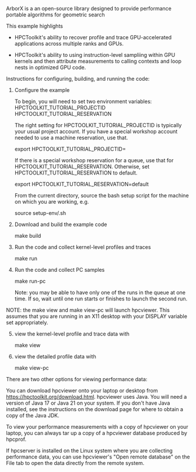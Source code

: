ArborX is a an open-source library designed to provide performance portable algorithms for geometric search

This example highlights

- HPCToolkit's ability to recover profile and trace
  GPU-accelerated applications across multiple ranks and GPUs.

- HPCToolkit's ability to using instruction-level sampliing
  within GPU kernels and then attribute measurements to
  calling contexts and loop nests in optimized GPU code.


Instructions for configuring, building, and running the code:


1. Configure the example

   To begin, you will need to set two environment variables:
       HPCTOOLKIT_TUTORIAL_PROJECTID
       HPCTOOLKIT_TUTORIAL_RESERVATION

   The right setting for HPCTOOLKIT_TUTORIAL_PROJECTID is typically your usual
   project account. If you have a special workshop account needed to use a
   machine reservation, use that.

   export HPCTOOLKIT_TUTORIAL_PROJECTID=<your default project id>

   If there is a special workshop reservation for a queue, use that for
   HPCTOOLKIT_TUTORIAL_RESERVATION. Otherwise, set HPCTOOLKIT_TUTORIAL_RESERVATION
   to default.

   export HPCTOOLKIT_TUTORIAL_RESERVATION=default

   From the current directory, source the bash setup script for the machine
   on which you are working, e.g.

   source setup-env/<machine>.sh


2. Download and build the example code

   make build

3. Run the code and collect kernel-level profiles and traces

   make run

4. Run the code and collect PC samples

   make run-pc


   Note: you may be able to have only one of the runs in the queue at one time.
   If so, wait until one run starts or finishes to launch the second run.

NOTE: the make view and make view-pc will launch hpcviewer. This assumes that you are running
in an X11 desktop with your DISPLAY variable set appropriately.

5. view the kernel-level profile and trace data with
	
   make view

6. view the detailed profile data with

   make view-pc


There are two other options for viewing performance data:

You can download hpcviewer onto your laptop or desktop from
https://hpctoolkit.org/download.html. hpcviewer uses Java. You will need
a version of Java 17 or Java 21 on your system. If you don't have Java
installed, see the instructions on the download page for where to obtain
a copy of the Java JDK.

To view your performance measurements with a copy of hpcviewer on your laptop,
you can always tar up a copy of a hpcviewer database produced by hpcprof.

If hpcserver is installed on the Linux system where you are collecting performance
data, you can use hpcviewer's "Open remote database" on the File tab to open
the data directly from the remote system.
